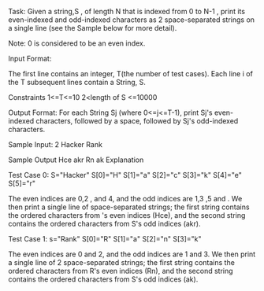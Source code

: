 Task:
Given a string,S , of length N that is indexed from 0 to N-1 , print its even-indexed and odd-indexed characters as 2 space-separated strings on a single line (see the Sample below for more detail).

Note: 0 is considered to be an even index.

Input Format:

The first line contains an integer,  T(the number of test cases). 
Each line i of the T subsequent lines contain a String, S.

Constraints
1<=T<=10
2<length of S <=10000

Output Format:
For each String Sj (where 0<=j<=T-1), print Sj's even-indexed characters, followed by a space, followed by Sj's odd-indexed characters.

Sample Input:
2
Hacker
Rank

Sample Output
Hce akr
Rn ak
Explanation

Test Case 0:  S="Hacker"
 S[0]="H"
 S[1]="a"
 S[2]="c"
 S[3]="k"
 S[4]="e"
 S[5]="r"
 
 
 
 
 
The even indices are 0,2 , and 4, and the odd indices are 1,3 ,5 and . We then print a single line of  space-separated strings; the first string contains the ordered characters from 's even indices (Hce), and the second string contains the ordered characters from S's odd indices (akr).

Test Case 1: s="Rank" 
 S[0]="R"
 S[1]="a"
 S[2]="n"
 S[3]="k"
 
 
 
The even indices are  0 and 2, and the odd indices are 1 and 3. We then print a single line of 2 space-separated strings; the first string contains the ordered characters from R's even indices (Rn), and the second string contains the ordered characters from S's odd indices (ak).

